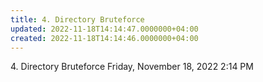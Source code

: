 ```yaml
---
title: 4. Directory Bruteforce
updated: 2022-11-18T14:14:47.0000000+04:00
created: 2022-11-18T14:14:46.0000000+04:00
---
```


4\. Directory Bruteforce
Friday, November 18, 2022
2:14 PM

